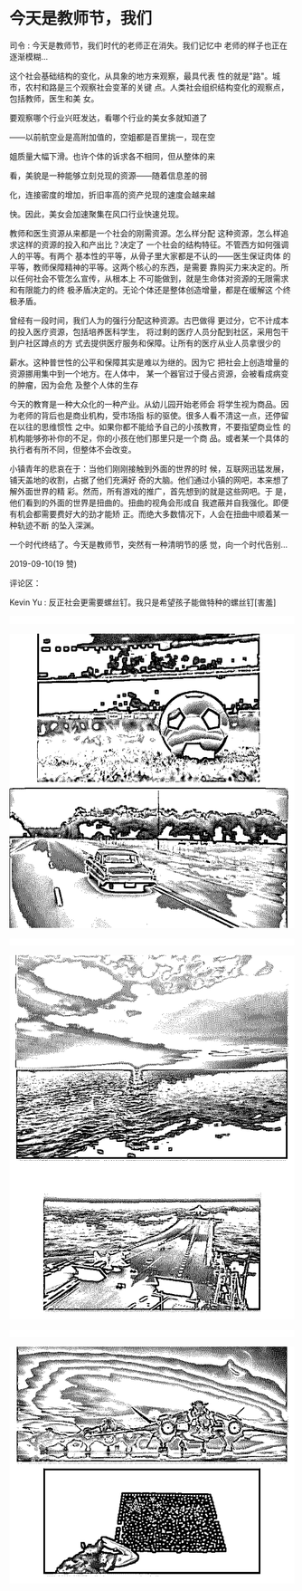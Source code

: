# 今天是教师节，我们

司令 : 今天是教师节，我们时代的老师正在消失。我们记忆中 老师的样子也正在逐渐模糊...

这个社会基础结构的变化，从具象的地方来观察，最具代表 性的就是"路"。城市，农村和路是三个观察社会变革的关键 点。人类社会组织结构变化的观察点，包括教师，医生和美 女。

要观察哪个行业兴旺发达，看哪个行业的美女多就知道了

——以前航空业是高附加值的，空姐都是百里挑一，现在空

姐质量大幅下滑。也许个体的诉求各不相同，但从整体的来

看，美貌是一种能够立刻兑现的资源——随着信息差的弱

化，连接密度的增加，折旧率高的资产兑现的速度会越来越

快。因此，美女会加速聚集在风口行业快速兑现。

教师和医生资源从来都是一个社会的刚需资源。怎么样分配 这种资源，怎么样追求这样的资源的投入和产出比？决定了 一个社会的结构特征。不管西方如何强调人的平等。有两个 基本性的平等，从骨子里大家都是不认的——医生保证肉体 的平等，教师保障精神的平等。这两个核心的东西，是需要 靠购买力来决定的。所以任何社会不管怎么宣传，从根本上 不可能做到，就是生命体对资源的无限需求和有限能力的终 极矛盾决定的。无论个体还是整体创造增量，都是在缓解这 个终极矛盾。

曾经有一段时间，我们人为的强行分配这种资源。古巴做得 更过分，它不计成本的投入医疗资源，包括培养医科学生， 将过剩的医疗人员分配到社区，采用包干到户社区蹲点的方 式去提供医疗服务和保障。让所有的医疗从业人员拿很少的

薪水。这种普世性的公平和保障其实是难以为继的。因为它 把社会上创造增量的资源挪用集中到一个地方。在人体中， 某一个器官过于侵占资源，会被看成病变的肿瘤，因为会危 及整个人体的生存

今天的教育是一种大众化的一种产业。从幼儿园开始老师会 将学生视为商品。因为老师的背后也是商业机构，受市场指 标的驱使。很多人看不清这一点，还停留在以往的思维惯性 之中。如果你都不能给予自己的小孩教育，不要指望商业性 的机构能够弥补你的不足，你的小孩在他们那里只是一个商 品。或者某一个具体的执行者有所不同，但整体不会改变。

小镇青年的悲哀在于：当他们刚刚接触到外面的世界的时 候，互联网迅猛发展，铺天盖地的收割，占据了他们充满好 奇的大脑。他们通过小镇的网吧，本来想了解外面世界的精 彩。然而，所有游戏的推广，首先想到的就是这些网吧。于 是，他们看到的外面的世界是扭曲的。扭曲的视角会形成自 我遮蔽并自我强化。即便有机会都需要费好大的劲才能矫 正。而绝大多数情况下，人会在扭曲中顺着某一种轨迹不断 的坠入深渊。

一个时代终结了。今天是教师节，突然有一种清明节的感 觉，向一个时代告别...

2019-09-10(19 赞)

评论区：

Kevin Yu : 反正社会更需要螺丝钉。我只是希望孩子能做特种的螺丝钉[害羞]

![image](img/Image_001.png)

![image](img/Image_002.png)

![image](img/Image_003.png)

![image](img/Image_004.png)

![image](img/Image_005.png)

![image](img/Image_006.png)